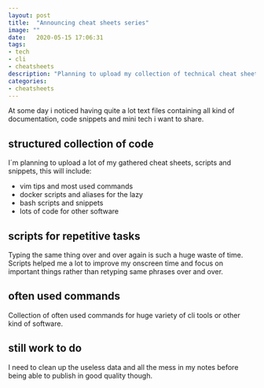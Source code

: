 ```yaml
---
layout: post
title:  "Announcing cheat sheets series"
image: ""
date:   2020-05-15 17:06:31
tags:
- tech
- cli
- cheatsheets
description: "Planning to upload my collection of technical cheat sheets"
categories:
- cheatsheets
---
```


At some day i noticed having quite a lot text files containing all kind of documentation, code snippets and mini tech i want to share.

## structured collection of code
I´m planning to upload a lot of my gathered cheat sheets, scripts and snippets, this will include:
* vim tips and most used commands
* docker scripts and aliases for the lazy
* bash scripts and snippets
* lots of code for other software

## scripts for repetitive tasks
Typing the same thing over and over again is such a huge waste of time. Scripts helped me a lot to improve my onscreen time and focus on important things rather than retyping same phrases over and over.

## often used commands
Collection of often used commands for huge variety of cli tools or other kind of software.

## still work to do
I need to clean up the useless data and all the mess in my notes before being able to publish in good quality though.